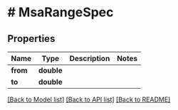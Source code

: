 # # MsaRangeSpec

## Properties

Name | Type | Description | Notes
------------ | ------------- | ------------- | -------------
**from** | **double** |  |
**to** | **double** |  |

[[Back to Model list]](../../README.md#models) [[Back to API list]](../../README.md#endpoints) [[Back to README]](../../README.md)
